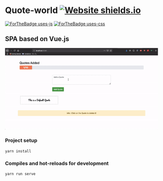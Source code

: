 # Quote-world [![Website shields.io](https://img.shields.io/website-up-down-success-red/http/shields.io.svg)](http://quoteworld619.surge.sh/)

[![ForTheBadge uses-js](http://ForTheBadge.com/images/badges/uses-js.svg)](http://ForTheBadge.com) [![ForTheBadge uses-css](http://ForTheBadge.com/images/badges/uses-css.svg)](http://ForTheBadge.com)

## SPA based on Vue.js

![](./quote-world.gif)

### Project setup
```
yarn install
```

### Compiles and hot-reloads for development
```
yarn run serve
```

